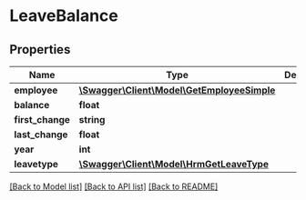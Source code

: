 # LeaveBalance

## Properties

 Name             | Type                                                                | Description | Notes      
------------------|---------------------------------------------------------------------|-------------|------------
 **employee**     | [**\Swagger\Client\Model\GetEmployeeSimple**](GetEmployeeSimple.md) |             | [optional] 
 **balance**      | **float**                                                           |             | [optional] 
 **first_change** | **string**                                                          |             | [optional] 
 **last_change**  | **float**                                                           |             | [optional] 
 **year**         | **int**                                                             |             | [optional] 
 **leavetype**    | [**\Swagger\Client\Model\HrmGetLeaveType**](HrmGetLeaveType.md)     |             | [optional] 

[[Back to Model list]](../README.md#documentation-for-models) [[Back to API list]](../README.md#documentation-for-api-endpoints) [[Back to README]](../README.md)


